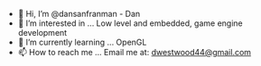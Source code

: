 - 👋 Hi, I’m @dansanfranman - Dan
- 👀 I’m interested in ... Low level and embedded, game engine development
- 🌱 I’m currently learning ... OpenGL
- 📫 How to reach me ... Email me at: dwestwood44@gmail.com

<!---
dansanfranman/dansanfranman is a ✨ special ✨ repository because its `README.md` (this file) appears on your GitHub profile.
You can click the Preview link to take a look at your changes.
--->
